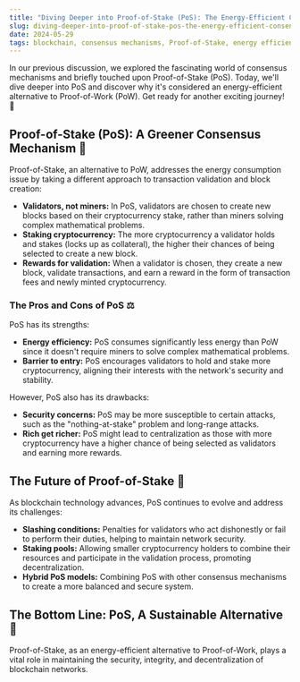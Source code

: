 ```yaml
---
title: "Diving Deeper into Proof-of-Stake (PoS): The Energy-Efficient Consensus Mechanism"
slug: diving-deeper-into-proof-of-stake-pos-the-energy-efficient-consensus-mechanism
date: 2024-05-29
tags: blockchain, consensus mechanisms, Proof-of-Stake, energy efficiency
---
```


In our previous discussion, we explored the fascinating world of consensus mechanisms and briefly touched upon Proof-of-Stake (PoS). Today, we'll dive deeper into PoS and discover why it's considered an energy-efficient alternative to Proof-of-Work (PoW). Get ready for another exciting journey! 🚀

## Proof-of-Stake (PoS): A Greener Consensus Mechanism 🌿

Proof-of-Stake, an alternative to PoW, addresses the energy consumption issue by taking a different approach to transaction validation and block creation:

- **Validators, not miners:** In PoS, validators are chosen to create new blocks based on their cryptocurrency stake, rather than miners solving complex mathematical problems.
- **Staking cryptocurrency:** The more cryptocurrency a validator holds and stakes (locks up as collateral), the higher their chances of being selected to create a new block.
- **Rewards for validation:** When a validator is chosen, they create a new block, validate transactions, and earn a reward in the form of transaction fees and newly minted cryptocurrency.

### The Pros and Cons of PoS ⚖️

PoS has its strengths:

- **Energy efficiency:** PoS consumes significantly less energy than PoW since it doesn't require miners to solve complex mathematical problems.
- **Barrier to entry:** PoS encourages validators to hold and stake more cryptocurrency, aligning their interests with the network's security and stability.

However, PoS also has its drawbacks:

- **Security concerns:** PoS may be more susceptible to certain attacks, such as the "nothing-at-stake" problem and long-range attacks.
- **Rich get richer:** PoS might lead to centralization as those with more cryptocurrency have a higher chance of being selected as validators and earning more rewards.

## The Future of Proof-of-Stake 🔮

As blockchain technology advances, PoS continues to evolve and address its challenges:

- **Slashing conditions:** Penalties for validators who act dishonestly or fail to perform their duties, helping to maintain network security.
- **Staking pools:** Allowing smaller cryptocurrency holders to combine their resources and participate in the validation process, promoting decentralization.
- **Hybrid PoS models:** Combining PoS with other consensus mechanisms to create a more balanced and secure system.

## The Bottom Line: PoS, A Sustainable Alternative 🌟

Proof-of-Stake, as an energy-efficient alternative to Proof-of-Work, plays a vital role in maintaining the security, integrity, and decentralization of blockchain networks.